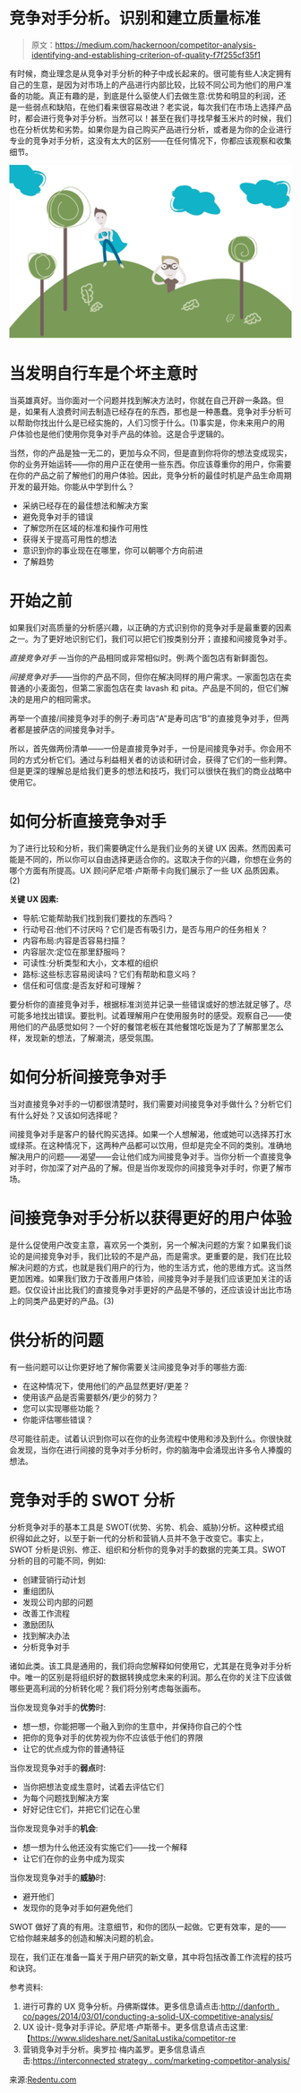 # 竞争对手分析。识别和建立质量标准

> 原文：<https://medium.com/hackernoon/competitor-analysis-identifying-and-establishing-criterion-of-quality-f7f255cf35f1>

有时候，商业理念是从竞争对手分析的种子中成长起来的。很可能有些人决定拥有自己的生意，是因为对市场上的产品进行内部比较，比较不同公司为他们的用户准备的功能。真正有趣的是，到底是什么驱使人们去做生意:优势和明显的利润，还是一些弱点和缺陷，在他们看来很容易改进？老实说，每次我们在市场上选择产品时，都会进行竞争对手分析。当然可以！甚至在我们寻找早餐玉米片的时候，我们也在分析优势和劣势。如果你是为自己购买产品进行分析，或者是为你的企业进行专业的竞争对手分析，这没有太大的区别——在任何情况下，你都应该观察和收集细节。

![](img/0d3478ca408c82e6c1066da949180b1d.png)

# 当发明自行车是个坏主意时

当英雄真好。当你面对一个问题并找到解决方法时，你就在自己开辟一条路。但是，如果有人浪费时间去制造已经存在的东西，那也是一种愚蠢。竞争对手分析可以帮助你找出什么是已经实施的，人们习惯于什么。(1)事实是，你未来用户的用户体验也是他们使用你竞争对手产品的体验。这是合乎逻辑的。

当然，你的产品是独一无二的，更加与众不同，但是直到你将你的想法变成现实，你的业务开始运转——你的用户正在使用一些东西。你应该尊重你的用户，你需要在你的产品之前了解他们的用户体验。因此，竞争分析的最佳时机是产品生命周期开发的最开始。你能从中学到什么？

*   采纳已经存在的最佳想法和解决方案
*   避免竞争对手的错误
*   了解您所在区域的标准和操作可用性
*   获得关于提高可用性的想法
*   意识到你的事业现在在哪里，你可以朝哪个方向前进
*   了解趋势

# 开始之前

如果我们对高质量的分析感兴趣，以正确的方式识别你的竞争对手是最重要的因素之一。为了更好地识别它们，我们可以把它们按类别分开；直接和间接竞争对手。

*直接竞争对手* —当你的产品相同或非常相似时。例:两个面包店有新鲜面包。

*间接竞争对手*——当你的产品不同，但你在解决同样的用户需求。一家面包店在卖普通的小麦面包，但第二家面包店在卖 lavash 和 pita。产品是不同的，但它们解决的是用户的相同需求。

再举一个直接/间接竞争对手的例子:寿司店“A”是寿司店“B”的直接竞争对手，但两者都是披萨店的间接竞争对手。

所以，首先做两份清单——一份是直接竞争对手，一份是间接竞争对手。你会用不同的方式分析它们。通过与利益相关者的访谈和研讨会，获得了它们的一些利弊。但是更深的理解总是给我们更多的想法和技巧，我们可以很快在我们的商业战略中使用它。

# 如何分析直接竞争对手

为了进行比较和分析，我们需要确定什么是我们业务的关键 UX 因素。然而因素可能是不同的，所以你可以自由选择更适合你的。这取决于你的兴趣，你想在业务的哪个方面有所提高。UX 顾问萨尼塔·卢斯蒂卡向我们展示了一些 UX 品质因素。(2)

**关键 UX 因素:**

*   导航:它能帮助我们找到我们要找的东西吗？
*   行动号召:他们不讨厌吗？它们是否有吸引力，是否与用户的任务相关？
*   内容布局:内容是否容易扫描？
*   内容层次:定位在那里舒服吗？
*   可读性:分析类型和大小，文本框的组织
*   路标:这些标志容易阅读吗？它们有帮助和意义吗？
*   信任和可信度:是否友好和可理解？

要分析你的直接竞争对手，根据标准浏览并记录一些错误或好的想法就足够了。尽可能多地找出错误。要批判。试着理解用户在使用服务时的感受。观察自己——使用他们的产品感觉如何？一个好的餐馆老板在其他餐馆吃饭是为了了解那里怎么样，发现新的想法，了解潮流，感受氛围。

# **如何分析间接竞争对手**

当对直接竞争对手的一切都很清楚时，我们需要对间接竞争对手做什么？分析它们有什么好处？又该如何选择呢？

间接竞争对手是客户的替代购买选择。如果一个人想解渴，他或她可以选择苏打水或绿茶。在这种情况下，这两种产品都可以饮用，但却是完全不同的类别。准确地解决用户的问题——渴望——会让他们成为间接竞争对手。当你分析一个直接竞争对手时，你加深了对产品的了解。但是当你发现你的间接竞争对手时，你更了解市场。

# **间接竞争对手分析以获得更好的用户体验**

是什么促使用户改变主意，喜欢另一个类别，另一个解决问题的方案？如果我们谈论的是间接竞争对手，我们比较的不是产品，而是需求。更重要的是，我们在比较解决问题的方式，也就是我们用户的行为，他的生活方式，他的思维方式。这当然更加困难。如果我们致力于改善用户体验，间接竞争对手是我们应该更加关注的话题。仅仅设计出比我们的直接竞争对手更好的产品是不够的，还应该设计出比市场上的同类产品更好的产品。(3)

# 供分析的问题

有一些问题可以让你更好地了解你需要关注间接竞争对手的哪些方面:

*   在这种情况下，使用他们的产品显然更好/更差？
*   使用该产品是否需要额外/更少的努力？
*   您可以实现哪些功能？
*   你能评估哪些错误？

尽可能往前走。试着认识到你可以在你的业务流程中使用和涉及到什么。你很快就会发现，当你在进行间接的竞争对手分析时，你的脑海中会涌现出许多令人捧腹的想法。

# 竞争对手的 SWOT 分析

分析竞争对手的基本工具是 SWOT(优势、劣势、机会、威胁)分析。这种模式组织得如此之好，以至于新一代的分析和营销人员并不急于改变它。事实上，SWOT 分析是识别、修正、组织和分析你的竞争对手的数据的完美工具。SWOT 分析的目的可能不同，例如:

*   创建营销行动计划
*   重组团队
*   发现公司内部的问题
*   改善工作流程
*   激励团队
*   找到解决办法
*   分析竞争对手

诸如此类。该工具是通用的，我们将向您解释如何使用它，尤其是在竞争对手分析中。唯一的区别是将组织好的数据转换成您未来的利润。那么在你的关注下应该做哪些更高利润的分析转化呢？我们将分别考虑每张画布。

当你发现竞争对手的**优势**时:

*   想一想，你能把哪一个融入到你的生意中，并保持你自己的个性
*   把你的竞争对手的优势视为你不应该低于他们的界限
*   让它的优点成为你的普通特征

当你发现竞争对手的**弱点**时:

*   当你把想法变成生意时，试着去评估它们
*   为每个问题找到解决方案
*   好好记住它们，并把它们记在心里

当你发现竞争对手的**机会**:

*   想一想为什么他还没有实施它们——找一个解释
*   让它们在你的业务中成为现实

当你发现竞争对手的**威胁**时:

*   避开他们
*   发现你的竞争对手如何避免他们

SWOT 做好了真的有用。注意细节，和你的团队一起做。它更有效率，是的——它给你越来越多的创造和解决问题的机会。

现在，我们正在准备一篇关于用户研究的新文章，其中将包括改善工作流程的技巧和诀窍。

参考资料:

1.  进行可靠的 UX 竞争分析。丹佛斯媒体。更多信息请点击:[http://danforth . co/pages/2014/03/01/conducting-a-solid-UX-competitive-analysis/](http://danforth.co/pages/2014/03/01/conducting-a-solid-ux-competitive-analysis/)
2.  UX 设计-竞争对手评论。萨尼塔·卢斯蒂卡。更多信息请点击这里:【https://www.slideshare.net/SanitaLustika/competitor-re 
3.  营销竞争对手分析。奥罗拉·梅内盖罗。更多信息请点击:[https://interconnected strategy . com/marketing-competitor-analysis/](https://interconnectedstrategy.com/marketing-competitor-analysis/)

来源:[Redentu.com](https://redentu.com/competitor-analysis-identifying-and-establishing-criterion-of-quality)